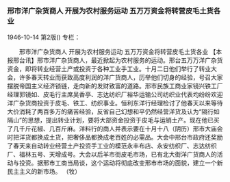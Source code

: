 ### 邢市洋广杂货商人  开展为农村服务运动  五万万资金将转营皮毛土货各业

1946-10-14
第2版()
专栏：

　　邢市洋广杂货商人
    开展为农村服务运动
    五万万资金将转营皮毛土货各业
    【本报邢台讯】邢市洋广杂货商人，最近掀起为农村服务的运动。邢台五万万洋广杂货资金，即将转业经营土产或投资于各种工业手工业。十月二日他们举行了转业大会，许多春天转业而获致高度利润的洋广货商人，历举他们切身的经验，号召大家摆脱帝国主义经济锁链，走向新的发财致富的道路。邢市民族工商业家镜兴铁工厂经理郭镜如、皮毛行主席吴香亭、志达纺织厂裕华运输公司纺织业代表均纷纷欢迎洋广杂货商投资于皮毛、铁工、纺织事业。恒利东洋行经理检讨了他春天以来等待大价消耗了两百多万的痛苦经验，反省自己幻想和平仍然经营洋货及认为“隔行如隔山”的思想，提出转业计划，要将大部资金投资于皮毛与运销土产。现在他已买了几千斤花椒、几百斤麻。洋料行的商人并表示要在十月十八（阴历）邢市大庙会时把洋货都换成土货，把奢侈品都换成老百姓的必需品。大会中邢台市政府还奖励了春天来自动转业经营土产投资手工业的模范永丰布店、永安纺织厂、志达纺织厂、福林五号、天增成号。大会以后羊市街皮毛市场，已有北大街洋广货商人的活动与投资。据邢市工商当局谈，这个运动将彻底改变邢市市场的面貌，建立一个新民主主义的新市场。
   （牧）
